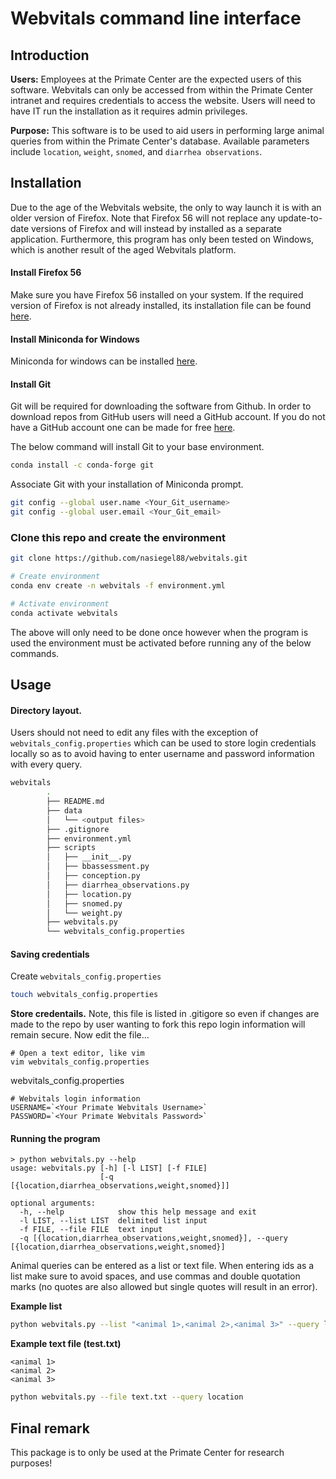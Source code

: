 # Webvitals command line interface

## Introduction

__Users:__ Employees at the Primate Center are the expected users of this software. Webvitals can only be accessed from within the Primate Center intranet and requires credentials to access the website. Users will need to have IT run the installation as it requires admin privileges.

__Purpose:__ This software is to be used to aid users in performing large animal queries from within the Primate Center's database. Available parameters include `location`, `weight`, `snomed`, and `diarrhea observations`.

## Installation

Due to the age of the Webvitals website, the only to way launch it is with an older version of Firefox. Note that Firefox 56 will not replace any update-to-date versions of Firefox and will instead by installed as a separate application. Furthermore, this program has only been tested on Windows, which is another result of the aged Webvitals platform.

#### Install Firefox 56

Make sure you have Firefox 56 installed on your system. If the required version of Firefox is not already installed, its installation file can be found [here](https://ftp.mozilla.org/pub/firefox/releases/56.0.2/win64/en-US/).

#### Install Miniconda for Windows

Miniconda for windows can be installed [here](https://docs.conda.io/en/latest/miniconda.html#windows-installers).

#### Install Git

Git will be required for downloading the software from Github. In order to download repos from GitHub users will need a GitHub account. If you do not have a GitHub account one can be made for free [here](https://github.com/join).

The below command will install Git to your base environment.

```bash
conda install -c conda-forge git
```

Associate Git with your installation of Miniconda prompt.

```bash
git config --global user.name <Your_Git_username>
git config --global user.email <Your_Git_email>
```

### Clone this repo and create the environment

```bash
git clone https://github.com/nasiegel88/webvitals.git

# Create environment
conda env create -n webvitals -f environment.yml

# Activate environment
conda activate webvitals
```

The above will only need to be done once however when the program is used the environment must be activated before running any of the below commands.

## Usage

#### Directory layout.

Users should not need to edit any files with the exception of `webvitals_config.properties` which can be used to store login credentials locally so as to avoid having to enter username and password information with every query.

```bash
webvitals
        .
        ├── README.md
        ├── data
        │   └── <output files>
        ├── .gitignore
        ├── environment.yml
        ├── scripts
        │   ├── __init__.py
        │   ├── bbassessment.py
        │   ├── conception.py
        │   ├── diarrhea_observations.py
        │   ├── location.py
        │   ├── snomed.py
        │   └── weight.py
        ├── webvitals.py
        └── webvitals_config.properties
```

#### Saving credentials

Create `webvitals_config.properties`

```bash
touch webvitals_config.properties
```

__Store credentails.__ Note, this file is listed in .gitigore so even if changes are made to the repo by user wanting to fork this repo login information will remain secure. Now edit the file...

    # Open a text editor, like vim
    vim webvitals_config.properties

webvitals_config.properties

    # Webvitals login information
    USERNAME=`<Your Primate Webvitals Username>`
    PASSWORD=`<Your Primate Webvitals Password>`

#### Running the program

    > python webvitals.py --help
    usage: webvitals.py [-h] [-l LIST] [-f FILE]
                        [-q [{location,diarrhea_observations,weight,snomed}]]

    optional arguments:
      -h, --help            show this help message and exit
      -l LIST, --list LIST  delimited list input
      -f FILE, --file FILE  text input
      -q [{location,diarrhea_observations,weight,snomed}], --query [{location,diarrhea_observations,weight,snomed}]

Animal queries can be entered as a list or text file. When entering ids as a list make sure to avoid spaces, and use commas and double quotation marks (no quotes are also allowed but single quotes will result in an error).

__Example list__

```bash
python webvitals.py --list "<animal 1>,<animal 2>,<animal 3>" --query location
```

__Example text file (test.txt)__

    <animal 1>
    <animal 2>
    <animal 3>

```bash
python webvitals.py --file text.txt --query location
```

## Final remark

This package is to only be used at the Primate Center for research purposes!
